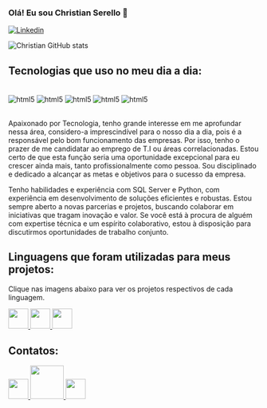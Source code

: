 
### Olá! Eu sou Christian Serello 👋

[![Linkedin](https://img.shields.io/badge/LinkedIn-0077B5?style=for-the-badge&logo=linkedin&logoColor=white)](https://www.linkedin.com/in/christian-serello-moreno/)

![Christian GitHub stats](https://github-readme-stats.vercel.app/api?username=ChrisSerello&show_icons=true&theme=radical)


## Tecnologias que uso no meu dia a dia:
<div style="display: inline_block"><br>
 <img align="center"alt="html5" src="https://img.shields.io/badge/HTML5-E34F26?style=for-the-badge&logo=html5&logoColor=white" />
 <img align="center"alt="html5" src="https://img.shields.io/badge/CSS3-1572B6?style=for-the-badge&logo=css3&logoColor=white" />
 <img align="center"alt="html5" src="https://img.shields.io/badge/Java-ED8B00?style=for-the-badge&logo=openjdk&logoColor=white" />
 <img align="center"alt="html5" src="https://img.shields.io/badge/MySQL-005C84?style=for-the-badge&logo=mysql&logoColor=white" />
 <img align="center"alt="html5" src="https://img.shields.io/badge/C-00599C?style=for-the-badge&logo=c&logoColor=white" />
</div><br>



Apaixonado por Tecnologia, tenho grande interesse em me aprofundar nessa área, 
considero-a imprescindível para o nosso dia a dia, pois é a responsável pelo bom 
funcionamento das empresas. Por isso, tenho o prazer de me candidatar ao emprego de 
T.I ou áreas correlacionadas. Estou certo de que esta função seria uma oportunidade 
excepcional para eu crescer ainda mais, tanto profissionalmente como pessoa. Sou 
disciplinado e dedicado a alcançar as metas e objetivos para o sucesso da empresa.

Tenho habilidades e experiência com SQL Server e Python, com experiência em desenvolvimento 
de soluções eficientes e robustas. Estou sempre aberto a novas parcerias e projetos, 
buscando colaborar em iniciativas que tragam inovação e valor. Se você está à procura 
de alguém com expertise técnica e um espírito colaborativo, estou à disposição para 
discutirmos oportunidades de trabalho conjunto.

## Linguagens que foram utilizadas para meus projetos:
 <p>Clique nas imagens abaixo para ver os projetos respectivos de cada linguagem.</p>
    <a href="https://github.com/ChrisSerello/Jogo-RPG">
        <img src="https://cdn.jsdelivr.net/gh/devicons/devicon/icons/java/java-original.svg" width="40px" /> 
     <a href="https://github.com/ChrisSerello/criptografia">
        <img src="https://cdn.jsdelivr.net/gh/devicons/devicon/icons/python/python-original.svg" width="40px" />
    </a>
    <a href="https://github.com/ChrisSerello/Portif-lio">
        <img src="https://cdn.jsdelivr.net/gh/devicons/devicon/icons/html5/html5-original.svg" width="40px" />
    </a> <br>

<div>
    <h2>Contatos:</h2>
    <a href="https://www.linkedin.com/in/christian-serello-moreno/" target="_blank">
        <img src="https://cdn.jsdelivr.net/gh/devicons/devicon/icons/linkedin/linkedin-original.svg" width=40px/>
    </a>
    <a href="https://mail.google.com/mail/u/0/#inbox?compose=GTvVlcRwPkdxnsqWlTjVdkRnBpvQgDlNqQhkKFmqWBHcMrnQpzPjFmhTPPBrTSgHDZbGvpNsqDMhM" target="_blank">
        <img src="https://planet.s3.us-east-1.wasabisys.com/2022/02/gmail-tests-its-new-look-and-will-make-the-total.jpg" width=67px/>
    </a>
    <a href="###" target="_blank">
        <img src="###BAIXAR A IMAGEM" width=40px>
    </a>
</div>
